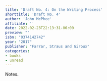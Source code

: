 ```yaml
---
title: 'Draft No. 4: On the Writing Process'
shorttitle: 'Draft No. 4'
author: 'John McPhee'
affiliate: ''
date: 2022-02-23T22:13:31-06:00 
preview: ""
isbn: "0374142742"
year: "2017"
publisher: "Farrar, Straus and Giroux"
categories: 
- books
- unread
---
```


Notes.
